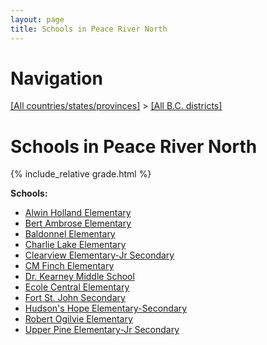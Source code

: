 ```yaml
---
layout: page
title: Schools in Peace River North
---
```

# Navigation

[[All countries/states/provinces]](../..) > [[All B.C. districts]](..)

# Schools in Peace River North

{% include_relative grade.html %}

**Schools:**

- [Alwin Holland Elementary](Alwin_Holland_Elementary.md)
- [Bert Ambrose Elementary](Bert_Ambrose_Elementary.md)
- [Baldonnel Elementary](Baldonnel_Elementary.md)
- [Charlie Lake Elementary](Charlie_Lake_Elementary.md)
- [Clearview Elementary-Jr Secondary](Clearview_Elementary-Jr_Secondary.md)
- [CM Finch Elementary](CM_Finch_Elementary.md)
- [Dr. Kearney Middle School](Dr._Kearney_Middle_School.md)
- [Ecole Central Elementary](Ecole_Central_Elementary.md)
- [Fort St. John Secondary](Fort_St._John_Secondary.md)
- [Hudson's Hope Elementary-Secondary](Hudson's_Hope_Elementary-Secondary.md)
- [Robert Ogilvie Elementary](Robert_Ogilvie_Elementary.md)
- [Upper Pine Elementary-Jr Secondary](Upper_Pine_Elementary-Jr_Secondary.md)
